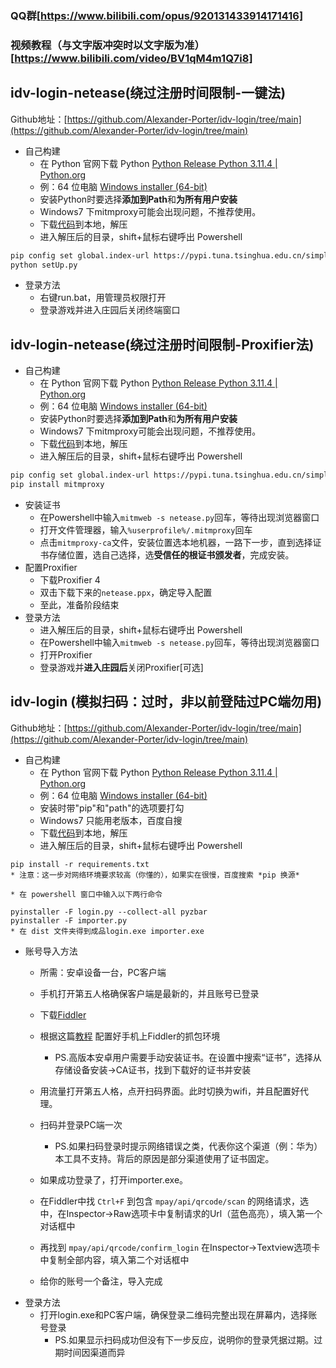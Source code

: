 ### QQ群[https://www.bilibili.com/opus/920131433914171416]
### 视频教程（与文字版冲突时以文字版为准）[https://www.bilibili.com/video/BV1qM4m1Q7i8]

## idv-login-netease(绕过注册时间限制-一键法)

Github地址：[https://github.com/Alexander-Porter/idv-login/tree/main](https://github.com/Alexander-Porter/idv-login/tree/main)
* 自己构建
    * 在 Python 官网下载 Python [Python Release Python 3.11.4 | Python.org](https://www.python.org/downloads/release/python-3114/)
    * 例：64 位电脑 [Windows installer (64-bit)](https://www.python.org/ftp/python/3.11.4/python-3.11.4-amd64.exe)
    * 安装Python时要选择**添加到Path**和**为所有用户安装**
    * Windows7 下mitmproxy可能会出现问题，不推荐使用。
    * 下载[代码](https://github.com/Alexander-Porter/idv-login/archive/refs/heads/main.zip)到本地，解压
    * 进入解压后的目录，shift+鼠标右键呼出 Powershell
```bash
pip config set global.index-url https://pypi.tuna.tsinghua.edu.cn/simple
python setUp.py
```

* 登录方法
    * 右键run.bat，用管理员权限打开
    * 登录游戏并进入庄园后关闭终端窗口
 
## idv-login-netease(绕过注册时间限制-Proxifier法)

* 自己构建
    * 在 Python 官网下载 Python [Python Release Python 3.11.4 | Python.org](https://www.python.org/downloads/release/python-3114/)
    * 例：64 位电脑 [Windows installer (64-bit)](https://www.python.org/ftp/python/3.11.4/python-3.11.4-amd64.exe)
    * 安装Python时要选择**添加到Path**和**为所有用户安装**
    * Windows7 下mitmproxy可能会出现问题，不推荐使用。
    * 下载[代码](https://github.com/Alexander-Porter/idv-login/archive/refs/heads/main.zip)到本地，解压
    * 进入解压后的目录，shift+鼠标右键呼出 Powershell
```bash
pip config set global.index-url https://pypi.tuna.tsinghua.edu.cn/simple
pip install mitmproxy
```
* 安装证书
    * 在Powershell中输入`mitmweb -s netease.py`回车，等待出现浏览器窗口
    * 打开文件管理器，输入`%userprofile%/.mitmproxy`回车
    * 点击`mitmproxy-ca`文件，安装位置选本地机器，一路下一步，直到选择证书存储位置，选自己选择，选**受信任的根证书颁发者**，完成安装。
* 配置Proxifier
    * 下载Proxifier 4
    * 双击下载下来的`netease.ppx`，确定导入配置
    * 至此，准备阶段结束
* 登录方法
    * 进入解压后的目录，shift+鼠标右键呼出 Powershell
    * 在Powershell中输入`mitmweb -s netease.py`回车，等待出现浏览器窗口
    * 打开Proxifier
    * 登录游戏并**进入庄园后**关闭Proxifier[可选]

## idv-login (模拟扫码：过时，非以前登陆过PC端勿用)

Github地址：[https://github.com/Alexander-Porter/idv-login/tree/main](https://github.com/Alexander-Porter/idv-login/tree/main)
* 自己构建
    * 在 Python 官网下载 Python [Python Release Python 3.11.4 | Python.org](https://www.python.org/downloads/release/python-3114/)
    * 例：64 位电脑 [Windows installer (64-bit)](https://www.python.org/ftp/python/3.11.4/python-3.11.4-amd64.exe)
    * 安装时带"pip"和"path"的选项要打勾
    * Windows7 只能用老版本，百度自搜
    * 下载[代码](https://github.com/Alexander-Porter/idv-login/archive/refs/heads/main.zip)到本地，解压
    * 进入解压后的目录，shift+鼠标右键呼出 Powershell
```plain
pip install -r requirements.txt
* 注意：这一步对网络环境要求较高（你懂的），如果实在很慢，百度搜索 *pip 换源*
```
    * 在 powershell 窗口中输入以下两行命令
```plain
pyinstaller -F login.py --collect-all pyzbar
pyinstaller -F importer.py
* 在 dist 文件夹得到成品login.exe importer.exe
```

* 账号导入方法
    * 所需：安卓设备一台，PC客户端
    * 手机打开第五人格确保客户端是最新的，并且账号已登录
    * 下载[Fiddler](https://telerik-fiddler.s3.amazonaws.com/fiddler/FiddlerSetup.exe)
    * 根据这篇[教程](https://blog.csdn.net/michaelwoshi/article/details/114173158) 配置好手机上Fiddler的抓包环境
        * PS.高版本安卓用户需要手动安装证书。在设置中搜索“证书”，选择从存储设备安装→CA证书，找到下载好的证书并安装
    * 用流量打开第五人格，点开扫码界面。此时切换为wifi，并且配置好代理。
    * 扫码并登录PC端一次
        * PS.如果扫码登录时提示网络错误之类，代表你这个渠道（例：华为）本工具不支持。背后的原因是部分渠道使用了证书固定。
    * 如果成功登录了，打开importer.exe。
    * 在Fiddler中找 `Ctrl+F` 到包含 `mpay/api/qrcode/scan` 的网络请求，选中，在Inspector→Raw选项卡中复制请求的Url（蓝色高亮），填入第一个对话框中
    * 再找到 `mpay/api/qrcode/confirm_login` 在Inspector→Textview选项卡中复制全部内容，填入第二个对话框中

    * 给你的账号一个备注，导入完成
* 登录方法
    * 打开login.exe和PC客户端，确保登录二维码完整出现在屏幕内，选择账号登录
        * PS.如果显示扫码成功但没有下一步反应，说明你的登录凭据过期。过期时间因渠道而异
 

